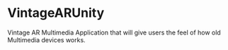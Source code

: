 # VintageARUnity
Vintage AR Multimedia Application that will give users the feel of how old Multimedia devices works.
